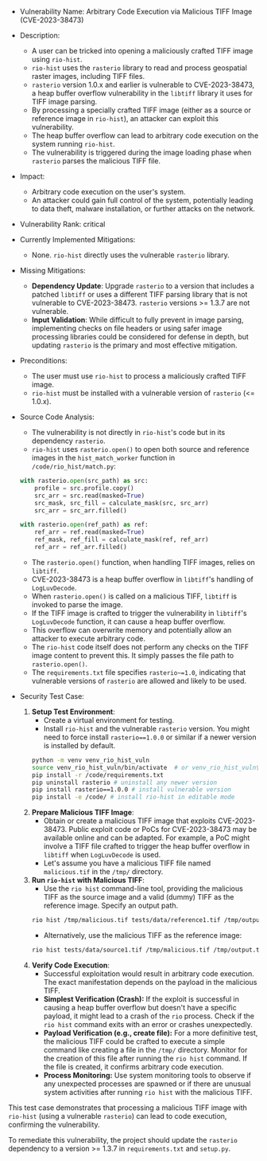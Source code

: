 - Vulnerability Name: Arbitrary Code Execution via Malicious TIFF Image (CVE-2023-38473)
- Description:
    - A user can be tricked into opening a maliciously crafted TIFF image using `rio-hist`.
    - `rio-hist` uses the `rasterio` library to read and process geospatial raster images, including TIFF files.
    - `rasterio` version 1.0.x and earlier is vulnerable to CVE-2023-38473, a heap buffer overflow vulnerability in the `libtiff` library it uses for TIFF image parsing.
    - By processing a specially crafted TIFF image (either as a source or reference image in `rio-hist`), an attacker can exploit this vulnerability.
    - The heap buffer overflow can lead to arbitrary code execution on the system running `rio-hist`.
    - The vulnerability is triggered during the image loading phase when `rasterio` parses the malicious TIFF file.
- Impact:
    - Arbitrary code execution on the user's system.
    - An attacker could gain full control of the system, potentially leading to data theft, malware installation, or further attacks on the network.
- Vulnerability Rank: critical
- Currently Implemented Mitigations:
    - None. `rio-hist` directly uses the vulnerable `rasterio` library.
- Missing Mitigations:
    - **Dependency Update**: Upgrade `rasterio` to a version that includes a patched `libtiff` or uses a different TIFF parsing library that is not vulnerable to CVE-2023-38473.  `rasterio` versions >= 1.3.7 are not vulnerable.
    - **Input Validation**: While difficult to fully prevent in image parsing, implementing checks on file headers or using safer image processing libraries could be considered for defense in depth, but updating `rasterio` is the primary and most effective mitigation.
- Preconditions:
    - The user must use `rio-hist` to process a maliciously crafted TIFF image.
    - `rio-hist` must be installed with a vulnerable version of `rasterio` (<= 1.0.x).
- Source Code Analysis:
    - The vulnerability is not directly in `rio-hist`'s code but in its dependency `rasterio`.
    - `rio-hist` uses `rasterio.open()` to open both source and reference images in the `hist_match_worker` function in `/code/rio_hist/match.py`:
    ```python
    with rasterio.open(src_path) as src:
        profile = src.profile.copy()
        src_arr = src.read(masked=True)
        src_mask, src_fill = calculate_mask(src, src_arr)
        src_arr = src_arr.filled()

    with rasterio.open(ref_path) as ref:
        ref_arr = ref.read(masked=True)
        ref_mask, ref_fill = calculate_mask(ref, ref_arr)
        ref_arr = ref_arr.filled()
    ```
    - The `rasterio.open()` function, when handling TIFF images, relies on `libtiff`.
    - CVE-2023-38473 is a heap buffer overflow in `libtiff`'s handling of `LogLuvDecode`.
    - When `rasterio.open()` is called on a malicious TIFF, `libtiff` is invoked to parse the image.
    - If the TIFF image is crafted to trigger the vulnerability in `libtiff`'s `LogLuvDecode` function, it can cause a heap buffer overflow.
    - This overflow can overwrite memory and potentially allow an attacker to execute arbitrary code.
    - The `rio-hist` code itself does not perform any checks on the TIFF image content to prevent this. It simply passes the file path to `rasterio.open()`.
    - The `requirements.txt` file specifies `rasterio~=1.0`, indicating that vulnerable versions of `rasterio` are allowed and likely to be used.

- Security Test Case:
    1. **Setup Test Environment**:
        - Create a virtual environment for testing.
        - Install `rio-hist` and the vulnerable `rasterio` version.  You might need to force install `rasterio==1.0.0` or similar if a newer version is installed by default.
        ```bash
        python -m venv venv_rio_hist_vuln
        source venv_rio_hist_vuln/bin/activate  # or venv_rio_hist_vuln\Scripts\activate on Windows
        pip install -r /code/requirements.txt
        pip uninstall rasterio # uninstall any newer version
        pip install rasterio==1.0.0 # install vulnerable version
        pip install -e /code/ # install rio-hist in editable mode
        ```
    2. **Prepare Malicious TIFF Image**:
        - Obtain or create a malicious TIFF image that exploits CVE-2023-38473. Public exploit code or PoCs for CVE-2023-38473 may be available online and can be adapted.  For example, a PoC might involve a TIFF file crafted to trigger the heap buffer overflow in `libtiff` when `LogLuvDecode` is used.
        - Let's assume you have a malicious TIFF file named `malicious.tif` in the `/tmp/` directory.
    3. **Run `rio-hist` with Malicious TIFF**:
        - Use the `rio hist` command-line tool, providing the malicious TIFF as the source image and a valid (dummy) TIFF as the reference image. Specify an output path.
        ```bash
        rio hist /tmp/malicious.tif tests/data/reference1.tif /tmp/output.tif
        ```
        - Alternatively, use the malicious TIFF as the reference image:
        ```bash
        rio hist tests/data/source1.tif /tmp/malicious.tif /tmp/output.tif
        ```
    4. **Verify Code Execution**:
        - Successful exploitation would result in arbitrary code execution. The exact manifestation depends on the payload in the malicious TIFF.
        - **Simplest Verification (Crash):** If the exploit is successful in causing a heap buffer overflow but doesn't have a specific payload, it might lead to a crash of the `rio` process. Check if the `rio hist` command exits with an error or crashes unexpectedly.
        - **Payload Verification (e.g., create file):** For a more definitive test, the malicious TIFF could be crafted to execute a simple command like creating a file in the `/tmp/` directory. Monitor for the creation of this file after running the `rio hist` command. If the file is created, it confirms arbitrary code execution.
        - **Process Monitoring:** Use system monitoring tools to observe if any unexpected processes are spawned or if there are unusual system activities after running `rio hist` with the malicious TIFF.

This test case demonstrates that processing a malicious TIFF image with `rio-hist` (using a vulnerable `rasterio`) can lead to code execution, confirming the vulnerability.

To remediate this vulnerability, the project should update the `rasterio` dependency to a version >= 1.3.7 in `requirements.txt` and `setup.py`.